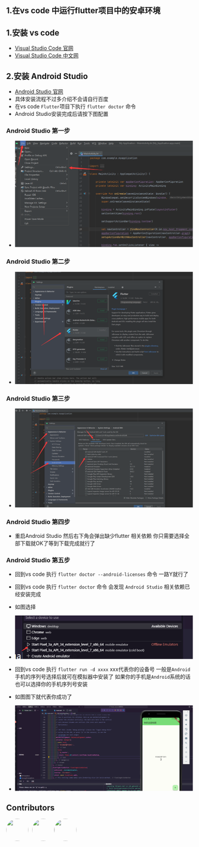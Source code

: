 
## 1.在vs code 中运行flutter项目中的安卓环境

## 1.安装 vs code

- [Visual Studio Code 官网](https://code.visualstudio.com/)
- [Visual Studio Code 中文网](https://www.vscode.cool/)

## 2.安装 Android Studio

- [Android Studio 官网](https://developer.android.google.cn/studio)
- 具体安装流程不过多介绍不会请自行百度
- 在vs code  `Flutter`项目下执行 `flutter doctor` 命令 
- Android Studio安装完成后请按下图配置
  
### Android Studio 第一步

- ![Android Studio](../../../assets/expansion/image/flutter/installFlutter8.jpg)

### Android Studio 第二步

- ![Android Studio](../../../assets/expansion/image/flutter/installFlutter9.jpg)

### Android Studio 第三步

- ![Android Studio](../../../assets/expansion/image/flutter/installFlutter10.jpg)

### Android Studio 第四步

- 重启Android Studio 然后右下角会弹出缺少flutter 相关依赖 你只需要选择全部下载就OK了等到下载完成就行了

### Android Studio 第五步

- 回到vs code 执行 `flutter doctor --android-licenses` 命令 一路Y就行了

- 回到vs code 执行 `flutter doctor` 命令 会发现 `Android Studio` 相关依赖已经安装完成

- 如图选择
- ![安装Flutter插件](../../../assets/expansion/image/flutter/installFlutter11.jpg)

- 回到vs code 执行 `flutter run -d xxxx` xxx代表你的设备号 一般是`Android`手机的序列号选择后就可在模拟器中安装了 如果你的手机是`Android`系统的话也可以选择你的手机序列号安装

- 如图图下就代表你成功了
- ![安装Flutter插件](../../../assets/expansion/image/flutter/installFlutter12.jpg)

## Contributors 

<div style='display: flex;'>
  <a href="https://github.com/dk-plus-ui" title="Mr. Fan"  target="_blank" style='margin-right:10px;'>
    <img style='width:60px;height:60px;border-radius: 50%;' src="https://avatars.githubusercontent.com/u/88755587?v=4" />
  </a>
  <a href="https://github.com/dk-plus-ui" target="_blank" title="英杰">
    <img style='width:60px;height:60px;border-radius: 50%;' src="https://avatars.githubusercontent.com/u/117073291?s=64&v=4"/>
  </a>
  <a href="https://github.com/dk-plus-ui" target="_blank" title="bugfix2019">
    <img style='width:60px;height:60px;border-radius: 50%;' src="https://avatars.githubusercontent.com/u/29813979?v=4"/>
  </a>
</div>